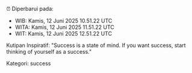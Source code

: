 ⏰ Diperbarui pada:
- WIB: Kamis, 12 Juni 2025 10.51.22 UTC
- WITA: Kamis, 12 Juni 2025 11.51.22 UTC
- WIT: Kamis, 12 Juni 2025 12.51.22 UTC

Kutipan Inspiratif:
"Success is a state of mind. If you want success, start thinking of yourself as a success."


Kategori: success

